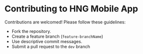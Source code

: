 # Contributing to HNG Mobile App

Contributions are welcomed! Please follow these guidelines:

- Fork the repository.
- Create a feature branch (`feature-branchName`)
- Use descriptive commit messages.
- Submit a pull request to the `dev` branch
